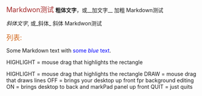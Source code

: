 <font color=#A52A2A size=4 >Markdwon测试</font>**粗体文字**，或__加文字__ 加粗 Markdown测试*斜体文字*, 或_斜体_ 斜体 Markdwon测试<font size=4 color=#D2691E>列表:</font>Some Markdown text with <span style="color:blue">some *blue* text</span>.HIGHLIGHT = mouse drag that highlights the rectangleHIGHLIGHT = mouse drag that highlights the rectangleDRAW = mouse drag that draws linesOFF = brings your desktop up front fpr background editingON = brings desktop to back and markPad panel up frontQUIT = just quits